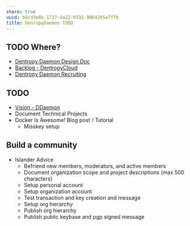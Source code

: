 ```yaml
---
share: true
uuid: b9cd3e8b-1727-4a22-9332-90b42b5a7ffb
title: DenropyDaemon TODO
---
```

## TODO Where?

* [Dentropy Daemon Design Doc](/undefined)
* [Backlog - DentropyCloud](/4e71511d-083c-4683-adb1-617be0f9f5be)
* [Dentropy Daemon Recruiting](/undefined)

## TODO

* [Vision - DDaemon](/d6c7b9d4-1ce5-4661-9040-28be18e457ca)
* Document Technical Projects
* Docker Is Awesome! Blog post / Tutorial
  * Misskey setup

## Build a community

* Islander Advice
  * Befriend new members, moderators, and active members
  * Document organization scope and project descriptions (max 500 characters)
  * Setup personal account
  * Setup organization account
  * Test transaction and key creation and message
  * Setup org hierarchy
  * Publish org hierarchy
  * Publish public keybase and pgp signed message
